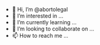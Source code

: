 - 👋 Hi, I’m @abortolegal
- 👀 I’m interested in ...
- 🌱 I’m currently learning ...
- 💞️ I’m looking to collaborate on ...
- 📫 How to reach me ...

<!---
abortolegal/abortolegal is a ✨ special ✨ repository because its `README.md` (this file) appears on your GitHub profile.
You can click the Preview link to take a look at your changes.
--->
